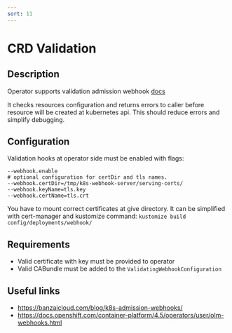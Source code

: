 ```yaml
---
sort: 11
---
```


# CRD Validation

## Description
 Operator supports validation admission webhook [docs](https://kubernetes.io/docs/reference/access-authn-authz/extensible-admission-controllers/)
  
 It checks resources configuration and returns errors to caller before resource will be created at kubernetes api. 
 This should reduce errors and simplify debugging.
 
## Configuration

  Validation hooks at operator side must be enabled with flags:
```
--webhook.enable
# optional configuration for certDir and tls names.
--webhook.certDir=/tmp/k8s-webhook-server/serving-certs/
--webhook.keyName=tls.key
--webhook.certName=tls.crt
```

 You have to mount correct certificates at give directory. 
 It can be simplified with cert-manager and kustomize command: `kustomize build config/deployments/webhook/ `
  

## Requirements

 - Valid certificate with key must be provided to operator
 - Valid CABundle must be added to the `ValidatingWebhookConfiguration`


## Useful links
- https://banzaicloud.com/blog/k8s-admission-webhooks/
- https://docs.openshift.com/container-platform/4.5/operators/user/olm-webhooks.html
